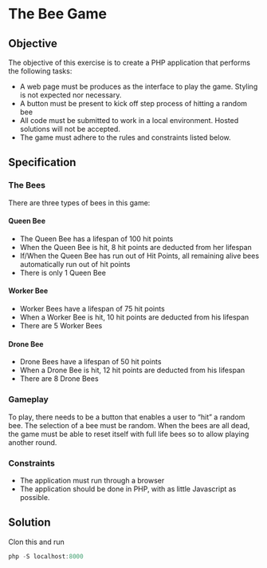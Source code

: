 # The Bee Game

## Objective

The objective of this exercise is to create a PHP application that performs the following tasks:

* A web page must be produces as the interface to play the game. Styling is not expected nor
necessary.
* A button must be present to kick off step process of hitting a random bee
* All code must be submitted to work in a local environment. Hosted solutions will not be
accepted.
* The game must adhere to the rules and constraints listed below.

## Specification

### The Bees

There are three types of bees in this game:

#### Queen Bee
* The Queen Bee has a lifespan of 100 hit points
* When the Queen Bee is hit, 8 hit points are deducted from her lifespan
* If/When the Queen Bee has run out of Hit Points, all remaining alive bees
automatically run out of hit points
* There is only 1 Queen Bee

#### Worker Bee

* Worker Bees have a lifespan of 75 hit points
* When a Worker Bee is hit, 10 hit points are deducted from his lifespan
* There are 5 Worker Bees

#### Drone Bee

* Drone Bees have a lifespan of 50 hit points
* When a Drone Bee is hit, 12 hit points are deducted from his lifespan
* There are 8 Drone Bees

### Gameplay

To play, there needs to be a button that enables a user to “hit” a random bee. The selection of a
bee must be random. When the bees are all dead, the game must be able to reset itself with full life
bees so to allow playing another round.

### Constraints

* The application must run through a browser
* The application should be done in PHP, with as little Javascript as possible.

## Solution

Clon this and run

```javascript
php -S localhost:8000
```